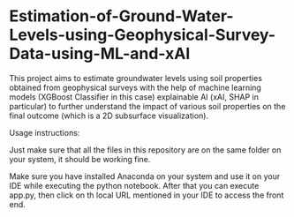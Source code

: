 # Estimation-of-Ground-Water-Levels-using-Geophysical-Survey-Data-using-ML-and-xAl
This project aims to estimate groundwater levels using soil properties obtained from geophysical surveys with the help of machine learning models (XGBoost Classifier in this case) explainable AI (xAI, SHAP in particular) to further understand the impact of various soil properties on the final outcome (which is a 2D subsurface visualization). 

Usage instructions:

Just make sure that all the files in this repository are on the same folder on your system, it should be working fine.

Make sure you have installed Anaconda on your system and use it on your IDE while executing the python notebook. After that you can execute app.py, then click on th local URL mentioned in your IDE to access the front end.
